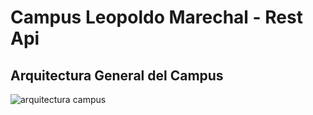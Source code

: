 <h1> Campus Leopoldo Marechal - Rest Api </h1>


## Arquitectura General del Campus

![arquitectura campus](https://github.com/user-attachments/assets/251199be-21b5-47f3-af47-04c81b938cd2)
